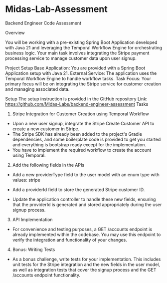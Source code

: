 # Midas-Lab-Assessment
Backend Engineer Code Assessment

Overview

You will be working with a pre-existing Spring Boot Application developed with Java 21 and
leveraging the Temporal Workflow Engine for orchestrating business logic. Your main task
involves integrating the Stripe payment processing service to manage customer data upon
user signup.

Project Setup
Base Application: You are provided with a Spring Boot Application setup with Java 21.
External Service: The application uses the Temporal Workflow Engine to handle workflow
tasks.
Task Focus: Your primary focus will be on integrating the Stripe service for customer creation
and managing associated data.

Setup
The setup instruction is provided in the GitHub repository
Link: https://github.com/Midas-Labs/backend-engineer-assessment
Tasks

1. Stripe Integration for Customer Creation using Temporal Workflow
- Upon a new user signup, integrate the Stripe Create Customer API to create a new
customer in Stripe.
- The Stripe SDK has already been added to the project's Gradle dependencies, and
some boilerplate code is provided to get you started and everything is bootstrap ready
except for the implementation.
- You have to implement the required workflow to create the account using Temporal.
2. Add the following fields in the APIs
- Add a new providerType field to the user model with an enum type with values: stripe
- Add a providerId field to store the generated Stripe customer ID.

- Update the application controller to handle these new fields, ensuring that the
providerId is generated and stored appropriately during the user signup process.
3. API Implementation
- For convenience and testing purposes, a GET /accounts endpoint is already
implemented within the codebase. You may use this endpoint to verify the integration
and functionality of your changes.
4. Bonus: Writing Tests
- As a bonus challenge, write tests for your implementation. This includes unit tests for
the Stripe integration and the new fields in the user model, as well as integration tests
that cover the signup process and the GET /accounts endpoint functionality.
